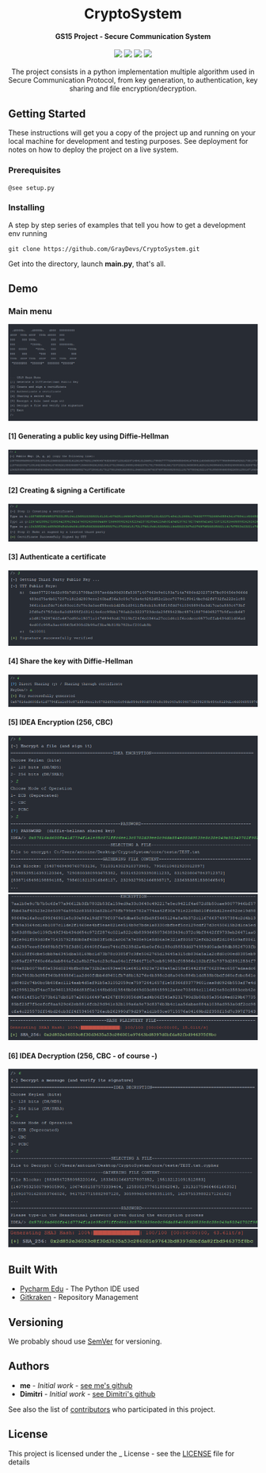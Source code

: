 <h1 align="center">
  CryptoSystem
  <br>
</h1>

<h4 align="center"> GS15 Project - Secure Communication System </h4>

<p align="center">
    <img src=https://badgen.net/badge/Devs Status/on%20standby/grey)>
    <img src="https://badgen.net/badge/release/v0.1.0/blue">
    <img src="https://badgen.net/badge/Python/3.6 | 3.7/blue">
    <img src="https://badgen.net/badge/build/passing/green">
  </br>
  </br>
The project consists in a python implementation multiple algorithm used in Secure Communication Protocol, from key generation, to authentication, key sharing and file encryption/decryption.
</p>

## Getting Started

These instructions will get you a copy of the project up and running on your local machine for development and testing purposes. See deployment for notes on how to deploy the project on a live system.

### Prerequisites

```
@see setup.py
```

### Installing

A step by step series of examples that tell you how to get a development env running

```
git clone https://github.com/GrayDevs/CryptoSystem.git
```

Get into the directory, launch **main.py**, that's all.


## Demo

### Main menu
![Main Menu](IMG_DEMO/main_menu.PNG? "Main Menu")

#### [1] Generating a public key using Diffie-Hellman
![DH Public Key Generation](IMG_DEMO/dh_public_key.PNG? "DH Public Key Generation")

#### [2] Creating & signing a Certificate
![Creating & signing a Certificate](IMG_DEMO/creating_certificate.PNG? "Creating & signing a Certificate")

#### [3] Authenticate a certificate
![Authentication](IMG_DEMO/authentication.PNG? "Authentication")

#### [4] Share the key with Diffie-Hellman
![Authentication](IMG_DEMO/dh_final_key.PNG? "Authentication")

#### [5] IDEA Encryption (256, CBC)
![IDEA Encryption 1](IMG_DEMO/idea_encryption_1.PNG? "Encryption 1")
![IDEA Encryption 2](IMG_DEMO/idea_encryption_2.PNG? "Encryption 2")
![IDEA Encryption 3](IMG_DEMO/idea_encryption_3.PNG? "Encryption 3")

#### [6] IDEA Decryption (256, CBC - of course -)
![IDEA Decryption 1](IMG_DEMO/idea_decryption_1.PNG? "Decryption 1")
![IDEA Decryption 2](IMG_DEMO/idea_decryption_2.PNG? "Decryption 2")

## Built With

* [Pycharm Edu](https://www.jetbrains.com/pycharm/) - The Python IDE used
* [Gitkraken](https://www.gitkraken.com/) - Repository Management

## Versioning

We probably shoud use [SemVer](http://semver.org/) for versioning.

## Authors

* **me** - *Initial work* - [see me's github](https://github.com/GrayDevs/)
* **Dimitri** - *Initial work* - [see Dimitri's github](https://www.youtube.com/watch?v=dQw4w9WgXcQ)

See also the list of [contributors](https://github.com/your/project/contributors) who participated in this project.

## License

This project is licensed under the _ License - see the [LICENSE](LICENSE) file for details
